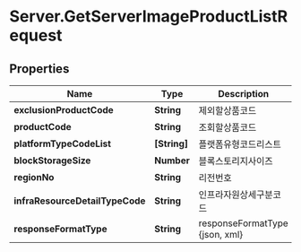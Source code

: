 # Server.GetServerImageProductListRequest

## Properties
Name | Type | Description | Notes
------------ | ------------- | ------------- | -------------
**exclusionProductCode** | **String** | 제외할상품코드 | [optional] 
**productCode** | **String** | 조회할상품코드 | [optional] 
**platformTypeCodeList** | **[String]** | 플랫폼유형코드리스트 | [optional] 
**blockStorageSize** | **Number** | 블록스토리지사이즈 | [optional] 
**regionNo** | **String** | 리전번호 | [optional] 
**infraResourceDetailTypeCode** | **String** | 인프라자원상세구분코드 | [optional] 
**responseFormatType** | **String** | responseFormatType {json, xml} | [optional] 


